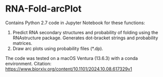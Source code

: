 # RNA-Fold-arcPlot
Contains Python 2.7 code in Jupyter Notebook for these functions:
1. Predict RNA secondary structures and probability of folding using the RNAstructure package. Generates dot-bracket strings and probability matrices. 
2. Draw arc plots using probability files (*.dp).

The code was tested on a macOS Ventura (13.6.3) with a conda environment. 
Citation: https://www.biorxiv.org/content/10.1101/2024.10.08.617329v1
